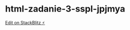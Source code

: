 # html-zadanie-3-sspl-jpjmya

[Edit on StackBlitz ⚡️](https://stackblitz.com/edit/html-zadanie-3-sspl-jpjmya)